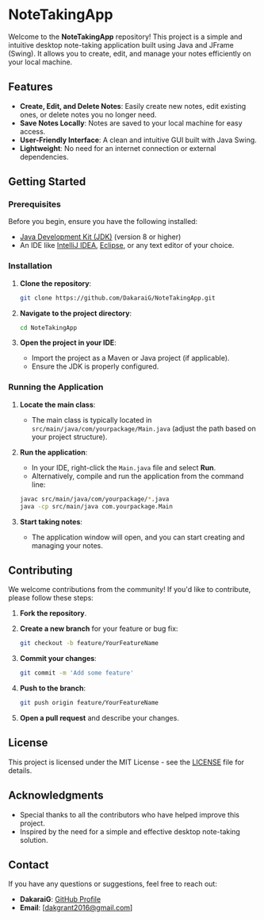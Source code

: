 # NoteTakingApp

Welcome to the **NoteTakingApp** repository! This project is a simple and intuitive desktop note-taking application built using Java and JFrame (Swing). It allows you to create, edit, and manage your notes efficiently on your local machine.

## Features

- **Create, Edit, and Delete Notes**: Easily create new notes, edit existing ones, or delete notes you no longer need.
- **Save Notes Locally**: Notes are saved to your local machine for easy access.
- **User-Friendly Interface**: A clean and intuitive GUI built with Java Swing.
- **Lightweight**: No need for an internet connection or external dependencies.

## Getting Started

### Prerequisites

Before you begin, ensure you have the following installed:

- [Java Development Kit (JDK)](https://www.oracle.com/java/technologies/javase-downloads.html) (version 8 or higher)
- An IDE like [IntelliJ IDEA](https://www.jetbrains.com/idea/), [Eclipse](https://www.eclipse.org/), or any text editor of your choice.

### Installation

1. **Clone the repository**:

    ```bash
    git clone https://github.com/DakaraiG/NoteTakingApp.git
    ```

2. **Navigate to the project directory**:

    ```bash
    cd NoteTakingApp
    ```

3. **Open the project in your IDE**:
   - Import the project as a Maven or Java project (if applicable).
   - Ensure the JDK is properly configured.

### Running the Application

1. **Locate the main class**:
   - The main class is typically located in `src/main/java/com/yourpackage/Main.java` (adjust the path based on your project structure).

2. **Run the application**:
   - In your IDE, right-click the `Main.java` file and select **Run**.
   - Alternatively, compile and run the application from the command line:

    ```bash
    javac src/main/java/com/yourpackage/*.java
    java -cp src/main/java com.yourpackage.Main
    ```

3. **Start taking notes**:
   - The application window will open, and you can start creating and managing your notes.

## Contributing

We welcome contributions from the community! If you'd like to contribute, please follow these steps:

1. **Fork the repository**.
2. **Create a new branch** for your feature or bug fix:

    ```bash
    git checkout -b feature/YourFeatureName
    ```

3. **Commit your changes**:

    ```bash
    git commit -m 'Add some feature'
    ```

4. **Push to the branch**:

    ```bash
    git push origin feature/YourFeatureName
    ```

5. **Open a pull request** and describe your changes.

## License

This project is licensed under the MIT License - see the [LICENSE](LICENSE) file for details.

## Acknowledgments

- Special thanks to all the contributors who have helped improve this project.
- Inspired by the need for a simple and effective desktop note-taking solution.

## Contact

If you have any questions or suggestions, feel free to reach out:

- **DakaraiG**: [GitHub Profile](https://github.com/DakaraiG)
- **Email**: [dakgrant2016@gmail.com]
